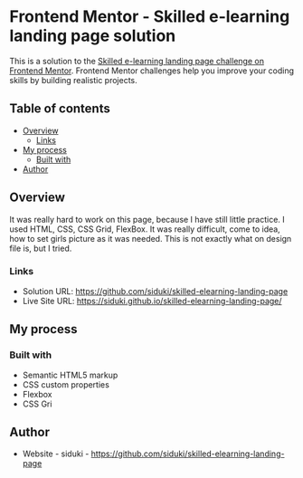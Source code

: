 # Frontend Mentor - Skilled e-learning landing page solution

This is a solution to the [Skilled e-learning landing page challenge on Frontend Mentor](https://www.frontendmentor.io/challenges/skilled-elearning-landing-page-S1ObDrZ8q). Frontend Mentor challenges help you improve your coding skills by building realistic projects.

## Table of contents

- [Overview](#overview)
  - [Links](#links)
- [My process](#my-process)
  - [Built with](#built-with)
- [Author](#author)

## Overview

It was really hard to work on this page, because I have still little practice. I used HTML, CSS, CSS Grid, FlexBox. It was really difficult, come to idea, how to set girls picture as it was needed. This is not exactly what on design file is, but I tried. 

### Links

- Solution URL: https://github.com/siduki/skilled-elearning-landing-page
- Live Site URL: https://siduki.github.io/skilled-elearning-landing-page/

## My process

### Built with

- Semantic HTML5 markup
- CSS custom properties
- Flexbox
- CSS Gri

## Author

- Website - siduki - https://github.com/siduki/skilled-elearning-landing-page

